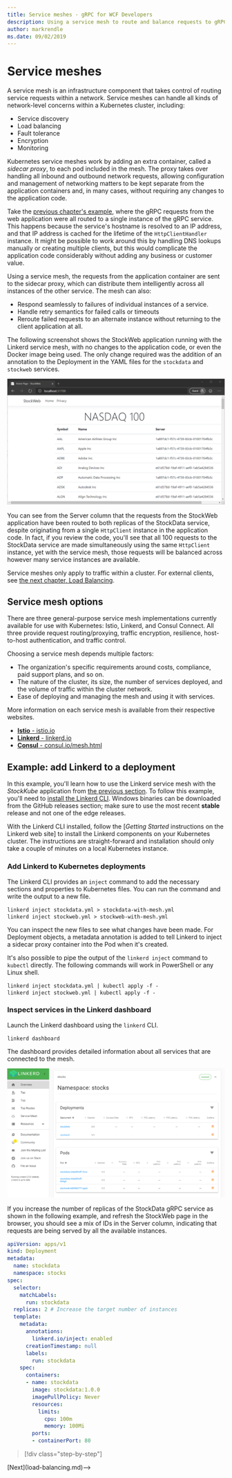 ```yaml
---
title: Service meshes - gRPC for WCF Developers
description: Using a service mesh to route and balance requests to gRPC services in a Kubernetes cluster.
author: markrendle
ms.date: 09/02/2019
---
```


# Service meshes

A service mesh is an infrastructure component that takes control of routing service requests within a network. Service meshes can handle all kinds of network-level concerns within a Kubernetes cluster, including:

- Service discovery
- Load balancing
- Fault tolerance
- Encryption
- Monitoring

Kubernetes service meshes work by adding an extra container, called a *sidecar proxy*, to each pod included in the mesh. The proxy takes over handling all inbound and outbound network requests, allowing configuration and management of networking matters to be kept separate from the application containers and, in many cases, without requiring any changes to the application code.

Take the [previous chapter's example](kubernetes.md#testing-the-application), where the gRPC requests from the web application were all routed to a single instance of the gRPC service. This happens because the service's hostname is resolved to an IP address, and that IP address is cached for the lifetime of the `HttpClientHandler` instance. It might be possible to work around this by handling DNS lookups manually or creating multiple clients, but this would complicate the application code considerably without adding any business or customer value.

Using a service mesh, the requests from the application container are sent to the sidecar proxy, which can distribute them intelligently across all instances of the other service. The mesh can also:

- Respond seamlessly to failures of individual instances of a service.
- Handle retry semantics for failed calls or timeouts
- Reroute failed requests to an alternate instance without returning to the client application at all.

The following screenshot shows the StockWeb application running with the Linkerd service mesh, with no changes to the application code, or even the Docker image being used. The only change required was the addition of an annotation to the Deployment in the YAML files for the `stockdata` and `stockweb` services.

![StockWeb with Service Mesh](media/service-mesh/stockweb-servicemesh-screenshot.png)

You can see from the Server column that the requests from the StockWeb application have been routed to both replicas of the StockData service, despite originating from a single `HttpClient` instance in the application code. In fact, if you review the code, you'll see that all 100 requests to the StockData service are made simultaneously using the same `HttpClient` instance, yet with the service mesh, those requests will be balanced across however many service instances are available.

Service meshes only apply to traffic within a cluster. For external clients, see [the next chapter, Load Balancing](load-balancing.md).

## Service mesh options

There are three general-purpose service mesh implementations currently available for use with Kubernetes: Istio, Linkerd, and Consul Connect. All three provide request routing/proxying, traffic encryption, resilience, host-to-host authentication, and traffic control.

Choosing a service mesh depends multiple factors: 

- The organization's specific requirements around costs, compliance, paid support plans, and so on. 
- The nature of the cluster, its size, the number of services deployed, and the volume of traffic within the cluster network.
- Ease of deploying and managing the mesh and using it with services.

More information on each service mesh is available from their respective websites.

- [**Istio** - istio.io](https://istio.io)
- [**Linkerd** - linkerd.io](https://linkerd.io)
- [**Consul** - consul.io/mesh.html](https://consul.io/mesh.html)

## Example: add Linkerd to a deployment

In this example, you'll learn how to use the Linkerd service mesh with the *StockKube* application from [the previous section](kubernetes.md).
To follow this example, you'll need to [install the Linkerd CLI](https://linkerd.io/2/getting-started/#step-1-install-the-cli). Windows binaries can be downloaded from the GitHub releases section; make sure to use the most recent **stable** release and not one of the edge releases.

With the Linkerd CLI installed, follow the [*Getting Started* instructions on the Linkerd web site] to install the Linkerd components on your Kubernetes cluster. The instructions are straight-forward and installation should only take a couple of minutes on a local Kubernetes instance.

### Add Linkerd to Kubernetes deployments

The Linkerd CLI provides an `inject` command to add the necessary sections and properties to Kubernetes files. You can run the command and write the output to a new file.

```console
linkerd inject stockdata.yml > stockdata-with-mesh.yml
linkerd inject stockweb.yml > stockweb-with-mesh.yml
```

You can inspect the new files to see what changes have been made. For Deployment objects, a metadata annotation is added to tell Linkerd to inject a sidecar proxy container into the Pod when it's created.

It's also possible to pipe the output of the `linkerd inject` command to `kubectl` directly. The following commands will work in PowerShell or any Linux shell.

```console
linkerd inject stockdata.yml | kubectl apply -f -
linkerd inject stockweb.yml | kubectl apply -f -
```

### Inspect services in the Linkerd dashboard

Launch the Linkerd dashboard using the `linkerd` CLI.

```console
linkerd dashboard
```

The dashboard provides detailed information about all services that are connected to the mesh.

![Linkerd dashboard showing StockKube applications](media/service-mesh/linkerd-screenshot.png)

If you increase the number of replicas of the StockData gRPC service as shown in the following example, and refresh the StockWeb page in the browser, you should see a mix of IDs in the Server column, indicating that requests are being served by all the available instances.

```yaml
apiVersion: apps/v1
kind: Deployment
metadata:
  name: stockdata
  namespace: stocks
spec:
  selector:
    matchLabels:
      run: stockdata
  replicas: 2 # Increase the target number of instances
  template:
    metadata:
      annotations:
        linkerd.io/inject: enabled
      creationTimestamp: null
      labels:
        run: stockdata
    spec:
      containers:
      - name: stockdata
        image: stockdata:1.0.0
        imagePullPolicy: Never
        resources:
          limits:
            cpu: 100m
            memory: 100Mi
        ports:
        - containerPort: 80
```

>[!div class="step-by-step"]
<!-->[Next](load-balancing.md)-->
